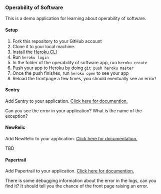 ### Operability of Software

This is a demo application for learning about operability of software.

#### Setup

1. Fork this repository to your GitHub account
2. Clone it to your local machine.
3. Install the [Heroku CLI](https://devcenter.heroku.com/articles/heroku-cli#download-and-install)
4. Run `heroku login`
5. In the folder of the operability of software app, run `heroku create`
6. Push your app to Heroku by doing `git push heroku master`
7. Once the push finishes, run `heroku open` to see your app
8. Reload the frontpage a few times, you should eventually see an error!

#### Sentry

Add Sentry to your application. [Click here for documention.](https://devcenter.heroku.com/articles/sentry)

Can you see the error in your application? What is the name of the exception?

#### NewRelic

Add NewRelic to your application. [Click here for documentation.](https://elements.heroku.com/addons/newrelic)

TBD

#### Papertrail

Add Papertrail to your application. [Click here for documention.](https://elements.heroku.com/addons/papertrail)

There is some debugging information about the error in the logs, can you find
it? It should tell you the chance of the front page raising an error.
